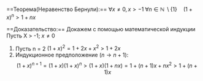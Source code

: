 ==Теорема(Неравенство Бернули):==
$\forall x \neq 0, x > -1 \; \forall n \in \mathbb{N} \; \setminus \{1\}  \quad (1 + x)^n > 1 + nx$

==Доказательство:== Докажем с помощью математической индукции
Пусть X > -1; $x \neq 0$
1) Пусть n = 2 $(1 + x)^2 = 1 + 2x + x^2 > 1 + 2x$
2) Индукционное предположение ($n \rightarrow n + 1$):
$$(1 + x)^{n + 1} = (1 + x)(1 + x)^n > (1 + x)(1 + nx) = 1 + (n + 1)x + nx^2 > 1 + (n + 1)x$$ 